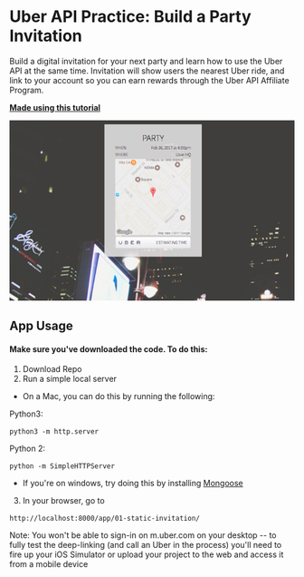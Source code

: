 # Uber API Practice: Build a Party Invitation

Build a digital invitation for your next party and learn how to use the Uber API at the same time. Invitation will show users the nearest Uber ride, and link to your account so you can earn rewards through the Uber API Affiliate Program.

**[Made using this tutorial](http://thinkful.com/learn/uber-api)**

![app](/uber-app.png)

## App Usage

#### Make sure you've downloaded the code. To do this:
1. Download Repo
2. Run a simple local server
  * On a Mac, you can do this by running the following:

  Python3:
  ```
  python3 -m http.server
  ```
  Python 2:
  ```
  python -m SimpleHTTPServer
  ```
  * If you're on windows, try doing this by installing [Mongoose](https://code.google.com/archive/p/mongoose/)

3. In your browser, go to
```
http://localhost:8000/app/01-static-invitation/
```

Note: You won't be able to sign-in on m.uber.com on your desktop -- to fully test the deep-linking (and call an Uber in the process) you'll need to fire up your iOS Simulator or upload your project to the web and access it from a mobile device
